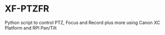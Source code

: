 # XF-PTZFR
Python script to control PTZ, Focus and Record plus more using Canon XC Platform and RPI Pan/Tilt
